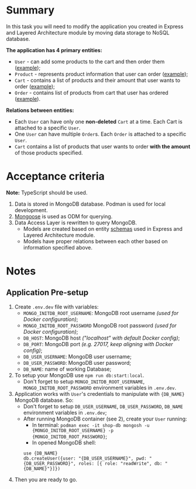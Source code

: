 # Summary

In this task you will need to modify the application you created in Express and Layered Architecture module by moving data storage to NoSQL database.

**The application has 4 primary entities:**

- `User` - can add some products to the cart and then order them ([example](https://git.epam.com/ld-global-coordinators/js-programs/nodejs-gmp-coursebook/-/blob/master/public-for-mentees/6-express-layered-architecture/schemas/user.entity.ts));
- `Product` - represents product information that user can order ([example](https://git.epam.com/ld-global-coordinators/js-programs/nodejs-gmp-coursebook/-/blob/master/public-for-mentees/6-express-layered-architecture/schemas/product.entity.ts));
- `Cart` - contains a list of products and their amount that user wants to order ([example](https://git.epam.com/ld-global-coordinators/js-programs/nodejs-gmp-coursebook/-/blob/master/public-for-mentees/6-express-layered-architecture/schemas/cart.entity.ts));
- `Order` - contains list of products from cart that user has ordered ([example](https://git.epam.com/ld-global-coordinators/js-programs/nodejs-gmp-coursebook/-/blob/master/public-for-mentees/6-express-layered-architecture/schemas/order.entity.ts)).

**Relations between entities:**

- Each `User` can have only one **non-deleted** `Cart` at a time. Each Cart is attached to a specific `User`.
- One `User` can have multiple `Order`s. Each `Order` is attached to a specific `User`.
- `Cart` contains a list of products that user wants to order **with the amount** of those products specified.

# Acceptance criteria

**Note:** TypeScript should be used.

1. Data is stored in MongoDB database. Podman is used for local development.
2. [Mongoose](https://mongoosejs.com/) is used as ODM for querying.
3. Data Access Layer is rewritten to query MongoDB.
   - Models are created based on entity [schemas](https://git.epam.com/ld-global-coordinators/js-programs/nodejs-gmp-coursebook/-/tree/master/public-for-mentees/6-express-layered-architecture/schemas) used in Express and Layered Architecture module.
   - Models have proper relations between each other based on information specified above.

# Notes

## Application Pre-setup

1. Create `.env.dev` file with variables:
   - `MONGO_INITDB_ROOT_USERNAME`: MongoDB root username _(used for Docker configuration)_;
   - `MONGO_INITDB_ROOT_PASSWORD` MongoDB root password _(used for Docker configuration)_;
   - `DB_HOST`: MongoDB host _("localhost" with default Docker config)_;
   - `DB_PORT`: MongoDB port _(e.g. 27017, keep aligning with Docker config)_;
   - `DB_USER_USERNAME`: MongoDB user username;
   - `DB_USER_PASSWORD`: MongoDB user password;
   - `DB_NAME`: name of working Database;
2. To setup your MongoDB use `npm run db:start:local`.
   - Don't forget to setup `MONGO_INITDB_ROOT_USERNAME`, `MONGO_INITDB_ROOT_PASSWORD` environment variables in `.env.dev`.
3. Application works with `User`'s credentials to manipulate with `{DB_NAME}` MongoDB database. So:
   - Don't forget to setup `DB_USER_USERNAME`, `DB_USER_PASSWORD`, `DB_NAME` environment variables in `.env.dev`;
   - After running MongoDB container (see 2), create your `User` running:
     - In terminal: `podman exec -it shop-db mongosh -u {MONGO_INITDB_ROOT_USERNAME} -p {MONGO_INITDB_ROOT_PASSWORD}`;
     - In opened MongoDB shell:
     ```
     use {DB_NAME}
     db.createUser({user: "{DB_USER_USERNAME}", pwd: "{DB_USER_PASSWORD}", roles: [{ role: "readWrite", db: "{DB_NAME}"}]})
     ```
4. Then you are ready to go.
